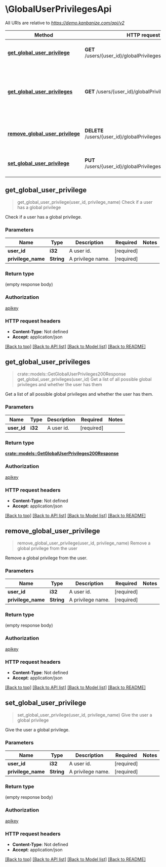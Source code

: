 # \GlobalUserPrivilegesApi

All URIs are relative to *https://demo.kanbanize.com/api/v2*

Method | HTTP request | Description
------------- | ------------- | -------------
[**get_global_user_privilege**](GlobalUserPrivilegesApi.md#get_global_user_privilege) | **GET** /users/{user_id}/globalPrivileges/{privilege_name} | Check if a user has a global privilege
[**get_global_user_privileges**](GlobalUserPrivilegesApi.md#get_global_user_privileges) | **GET** /users/{user_id}/globalPrivileges | Get a list of all possible global privileges and whether the user has them
[**remove_global_user_privilege**](GlobalUserPrivilegesApi.md#remove_global_user_privilege) | **DELETE** /users/{user_id}/globalPrivileges/{privilege_name} | Remove a global privilege from the user
[**set_global_user_privilege**](GlobalUserPrivilegesApi.md#set_global_user_privilege) | **PUT** /users/{user_id}/globalPrivileges/{privilege_name} | Give the user a global privilege



## get_global_user_privilege

> get_global_user_privilege(user_id, privilege_name)
Check if a user has a global privilege

Check if a user has a global privilege.

### Parameters


Name | Type | Description  | Required | Notes
------------- | ------------- | ------------- | ------------- | -------------
**user_id** | **i32** | A user id. | [required] |
**privilege_name** | **String** | A privilege name. | [required] |

### Return type

 (empty response body)

### Authorization

[apikey](../README.md#apikey)

### HTTP request headers

- **Content-Type**: Not defined
- **Accept**: application/json

[[Back to top]](#) [[Back to API list]](../README.md#documentation-for-api-endpoints) [[Back to Model list]](../README.md#documentation-for-models) [[Back to README]](../README.md)


## get_global_user_privileges

> crate::models::GetGlobalUserPrivileges200Response get_global_user_privileges(user_id)
Get a list of all possible global privileges and whether the user has them

Get a list of all possible global privileges and whether the user has them.

### Parameters


Name | Type | Description  | Required | Notes
------------- | ------------- | ------------- | ------------- | -------------
**user_id** | **i32** | A user id. | [required] |

### Return type

[**crate::models::GetGlobalUserPrivileges200Response**](getGlobalUserPrivileges_200_response.md)

### Authorization

[apikey](../README.md#apikey)

### HTTP request headers

- **Content-Type**: Not defined
- **Accept**: application/json

[[Back to top]](#) [[Back to API list]](../README.md#documentation-for-api-endpoints) [[Back to Model list]](../README.md#documentation-for-models) [[Back to README]](../README.md)


## remove_global_user_privilege

> remove_global_user_privilege(user_id, privilege_name)
Remove a global privilege from the user

Remove a global privilege from the user.

### Parameters


Name | Type | Description  | Required | Notes
------------- | ------------- | ------------- | ------------- | -------------
**user_id** | **i32** | A user id. | [required] |
**privilege_name** | **String** | A privilege name. | [required] |

### Return type

 (empty response body)

### Authorization

[apikey](../README.md#apikey)

### HTTP request headers

- **Content-Type**: Not defined
- **Accept**: application/json

[[Back to top]](#) [[Back to API list]](../README.md#documentation-for-api-endpoints) [[Back to Model list]](../README.md#documentation-for-models) [[Back to README]](../README.md)


## set_global_user_privilege

> set_global_user_privilege(user_id, privilege_name)
Give the user a global privilege

Give the user a global privilege.

### Parameters


Name | Type | Description  | Required | Notes
------------- | ------------- | ------------- | ------------- | -------------
**user_id** | **i32** | A user id. | [required] |
**privilege_name** | **String** | A privilege name. | [required] |

### Return type

 (empty response body)

### Authorization

[apikey](../README.md#apikey)

### HTTP request headers

- **Content-Type**: Not defined
- **Accept**: application/json

[[Back to top]](#) [[Back to API list]](../README.md#documentation-for-api-endpoints) [[Back to Model list]](../README.md#documentation-for-models) [[Back to README]](../README.md)

